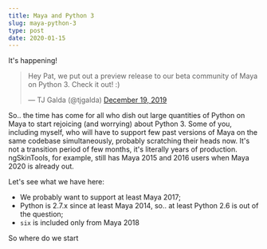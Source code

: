 ```yaml
---
title: Maya and Python 3
slug: maya-python-3
type: post
date: 2020-01-15
---
```


It's happening!

<blockquote class="twitter-tweet"><p lang="en" dir="ltr">Hey Pat, we put out a preview release to our beta community of Maya on Python 3. Check it out! :)</p>&mdash; TJ Galda (@tjgalda) <a href="https://twitter.com/tjgalda/status/1207458575435452416?ref_src=twsrc%5Etfw">December 19, 2019</a></blockquote> <script async src="https://platform.twitter.com/widgets.js" charset="utf-8"></script> 

So.. the time has come for all who dish out large quantities of Python on Maya to start rejoicing (and worrying) about Python 3. Some of you, including myself, who will have to support few past versions of Maya on the same codebase simultaneously, probably scratching their heads now. It's not a transition period of few months, it's literally years of production. ngSkinTools, for example, still has Maya 2015 and 2016 users when Maya 2020 is already out.


Let's see what we have here:
* We probably want to support at least Maya 2017;
* Python is 2.7.x since at least Maya 2014, so.. at least Python 2.6 is out of the question;
* `six` is included only from Maya 2018


So where do we start